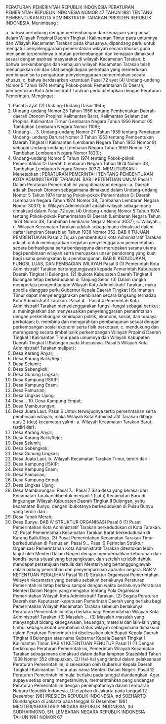  PERATURAN PEMERINTAH REPUBLIK INDONESIA PERATURAN PEMERINTAH REPUBLIK INDONESIA NOMOR 47 TAHUN 1981 TENTANG PEMBENTUKAN KOTA ADMINISTRATIF TARAKAN PRESIDEN REPUBLIK INDONESIA,
Menimbang :

a. bahwa berhubung dengan perkembangan dan kemajuan yang pesat dalam Wilayah Propinsi Daerah Tingkat I Kalimantan Timur pada umumnya dan Wilayah Kecamatan Tarakan pada khususnya, dipandang perlu untuk mengatur penyelenggaraan pemerintahan wilayah secara khusus guna menjamin terpenuhinya tuntutan perkembangan dan kemajuan dimaksud sesuai dengan aspirasi masyarakat di wilayah Kecamatan Tarakan;
b. bahwa perkembangan dan kemajuan wilayah Kecamatan Tarakan telah menunjukkan ciri dan sifat penghidupan perkotaan yang memerlukan pembinaan serta pengaturan penyelenggaraan pemerintahan secara khusus;
c. bahwa berdasarkan ketentuan Pasal 72 ayat (4) Undang-undang Nomor 5 Tahun 1974 tentang Pokok-pokok Pemerintahan Di Daerah, pembentukan Kota Administratif Tarakan perlu ditetapkan dengan Peraturan Pemerintah.
Mengingat :

1. Pasal 5 ayat (2) Undang-Undang Dasar 1945;
2. Undang-undang Nomor 25 Tahun 1956 tentang Pembentukan Daerah- daerah Otonom Propinsi Kalimantan Barat, Kalimantan Selatan dan Propinsi Kalimantan Tirnur (Lembaran Negara Tahun 1956 Nomor 65, Tambahan Lembaran Negara Nomor 1106);
3. Undang-… 3. Undang-undang Nomor 27 Tahun 1959 tentang Penetapan Undang- undang Darurat Nomor 3 Tahun 1953 tentang Pembentukan Daerah Tingkat II Kalimantan (Lembaran Negara Tahun 1953 Nomor 9) sebagai Undang-undang (Lembaran Negara Tahun 1959 Nomor 72, Tambahan Lembaran Negara Nomor 1820);
4. Undang-undang Nomor 5 Tahun 1974 tentang Pokok-pokok Pemerintahan Di Daerah (Lembaran Negara Tahun 1974 Nomor 38, Tambahan Lembaran Negara Nomor 3037).
MEMUTUSKAN :
 Menetapkan : PERATURAN PEMERINTAH TENTANG PEMBENTUKAN KOTA ADMINISTRATIF TARAKAN.
BAB I KETENTUAN UMUM
Pasal 1
Dalam Peraturan Pemerintah ini yang dimaksud dengan :
a. Daerah adalah Daerah Otonom sebagaimana dimaksud dalam Undang-undang Nomor 5 Tahun 1974 tentang Pokok-pokok Pemerintahan Di Daerah (Lembaran Negara Tahun 1974 Nomor 38, Tambahan Lembaran Negara Nomor 3037);
b. Wilayah Administratif adalah wilayah sebagaimana dimaksud dalam Pasal 72 ayat (4) Undang-undang Nomor 5 Tahun 1974 tentang Pokok-pokok Pemerintahan Di Daerah (Lembaran Negara Tahun 1974 Nomor 38, Tambahan Lembaran Negara Nomor 3037);
c. Wilayah… c. Wilayah Kecamatan Tarakan adalah sebagaimana dimaksud dalam daftar lampiran Staatsblad Tahun 1938 Nomor 352.
BAB II TUJUAN PEMBENTUKAN
Pasal 2
Tujuan pembentukan Kota Administratif Tarakan adalah untuk meningkatkan kegiatan penyelenggaraan pemerintahan secara berhasilguna serta berdayaguna dan merupakan sarana utama bagi pembinaan wilayah serta merupakan unsur pendorong yang kuat bagi usaha peningkatan laju pembangunan.
BAB III KEDUDUKAN, FUNGSI, LUAS, DAN PEMBAGIAN WILAYAH
Pasal 3
(1) Pemerintah Kota Administratif Tarakan bertanggungjawab kepada Pemerintah Kabupaten Daerah Tingkat II Bulongan.
(2) Ibukota Kabupaten Daerah Tingkat II Bulongan tetap berkedudukan di Tanjung Selor.
(3) Dalam rangka memperlaju pengembangan Wilayah Kota Administratif Tarakan, maka apabila dianggap perlu Gubernur Kepala Daerah Tingkat I Kalimantan Timur dapat menyelenggarakan pembinaan secara langsung terhadap Kota Administratif Tarakan. Pasal 4…
Pasal 4
Pemerintah Kota Administratif Tarakan menyelenggarakan fungsi-fungsi sebagai berikut :
a. meningkatkan dan menyesuaikan penyelenggaraan pemerintahan dengan perkembangan kehidupan politik, ekonomi, sosial, dan budaya perkotaan;
b. membina dan mengarahkan pembangunan sesuai dengan perkembangan sosial ekonomi serta fisik perkotaan;
c. mendukung dan merangsang secara timbal balik perkembangan Wilayah Propinsi Daerah Tingkat I Kalimantan Timur pada umumnya dan Wilayah Kabupaten Daerah Tingkat II Bulongan pada khususnya.
Pasal 5
Wilayah Kota Administratif Tarakan meliputi :
1. Desa Karang Anyar;
2. Desa Karang Balik/Rejo;
3. Desa Selumit;
4. Desa Sebengkok;
5. Desa Gunung Lingkas;
6. Desa Kampung I/SKIP;
7. Desa Kampung Enam;
8. Desa Pamusian;
9. Desa Lingkas Ujung;
10. Desa… 10. Desa Kampung Empat;
11. Desa Mamburungan;
12. Desa Juata Laut.
Pasal 6
Untuk terwujudnya tertib pemerintahan serta pembinaan wilayah, maka Wilayah Kota Administratif Tarakan dibagi atas 2 (dua) kecamatan yakni :
a. Wilayah Kecamatan Tarakan Barat, terdiri dari :
1. Desa Karang Anyar;
2. Desa Karang Balik/Rejo;
3. Desa Selumit;
4. Desa Sebengkok;
5. Desa Gunung Lingkas;
6. Desa Juata Laut.
b. Wilayah Kecamatan Tarakan Timur, terdiri dari :
1. Desa Kampung I/SKIP;
2. Desa Kampung Enam;
3. Desa Pamusian;
4. Desa Kampung Empat;
5. Desa Lingkas Ujung;
6. Desa Mamburungan. Pasal 7…
Pasal 7
Sisa desa yang berasal dari Kecamatan Tarakan dibentuk menjadi 1 (satu) Kecamatan Baru di lingkungan Wilayah Kabupaten Daerah Tingkat II Bulongan, yaitu kecamatan Bunyu, dengan Ibukotanya berkedudukan di Pulau Bunyu yang terdiri dari :
1. Desa Tanah Merah;
2. Desa Bunyu.
BAB IV STRUKTUR ORGANISASI
Pasal 8
(1) Pusat Pemerintahan Kota Administratif Tarakan berkedudukan di Kota Tarakan.
(2) Pusat Pemerintahan Kecamatan Tarakan Barat berkedudukan di Karang Balik/Rejo.
(3) Pusat Pemerintahan Kecamatan Tarakan Timur berkedudukan di Pamusian. Pasal 9…
Pasal 9
Perincian Struktur Organisasi Pemerintahan Kota Administratif Tarakan ditentukan lebih lanjut oleh Menteri Dalam Negeri dengan memperhatikan kebutuhan dan kondisi serta situasi yang bersangkutan, dan setelah terlebih dahulu mendapat persetujuan tertulis dari Menteri yang bertanggungjawab dalain bidang penertiban dan penyempurnaan aparatur negara.
BAB V KETENTUAN PERALIHAN
Pasal 10
(1) Struktur Organisasi Pemerintahan Wilayah Kecamatan yang berlaku sebelum berlakunya Peraturan Pemerintah ini tetap berlaku sampai dengan waktu berlakunya Peraturan Menteri Dalam Negeri yang mengatur tentang Pola Organisasi Pemerintahan Wilayah Kota Administratif Tarakan.
(2) Segala Peraturan Daerah dan Keputusan-keputusan Pemerintah Daerah yang berlaku bagi Pemerintahan Wilayah Kecamatan Tarakan sebelum berlakunya Peraturan Pemerintah ini tetap berlaku bagi Pemerintahan Wilayah Kota Administratif Tarakan.
(3) Masalah-… (3) Masalah-masalah yang menyangkut bidang kepegawaian, keuangan, material dan lain-lain yang timbul sebagai akibat perubahan status wilayah sebagaimana dimaksud dalam Peraturan Pemerintah ini diselesaikan oleh Bupati Kepala Daerah Tingkat II Bulongan atas nama Gubernur Kepala Daerah Tingkat I Kalimantan Timur.
BAB VI KETENTUAN PENUTUP
Pasal 11
(1) Dengan berlakunya Peraturan Pemerintah ini, Pemerintah Wilayah Kecamatan Tarakan sebagaimana dimaksud dalam daftar lampiran Staatsblad Tahun 1938 Nomor 352 dihapuskan.
(2) Hal-hal yang timbul dalam pelaksanaan Peraturan Pemerintah ini, diselesaikan oleh Gubernur Kepala Daerah Tingkat I Kalimantan Timur atas nama Menteri Dalam Negeri.
Pasal 12
Peraturan Pemerintah ini mulai berlaku pada tanggal diundangkan. Agar supaya setiap orang mengetahuinya, memerintahkan peng undangan Peraturan Pemerintah ini dengan penempatannya dalam Lembaran Negara Republik Indonesia. Ditetapkan di Jakarta pada tanggal 12 Desember 1981 PRESIDEN REPUBLIK INDONESIA, ttd SOEHARTO Diundangkan di Jakarta pada tanggal 12 Desember 1981 MENTERI/SEKRETARIS NEGARA REPUBLIK INDONESIA, ttd SUDHARMONO, SH. LEMBARAN NEGARA REPUBLIK INDONESIA TAHUN 1981 NOMOR 67